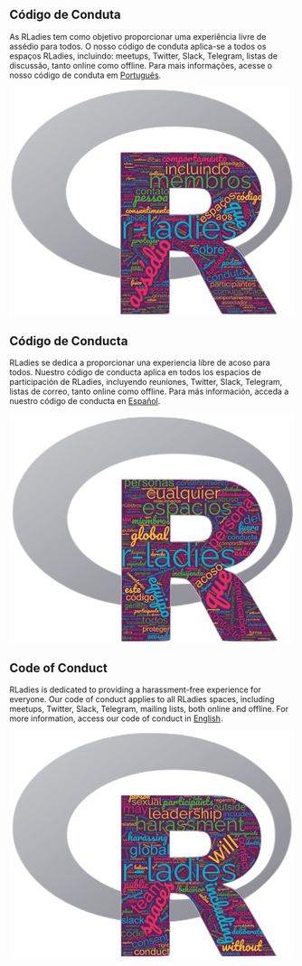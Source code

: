 ## Código de Conduta

As RLadies tem como objetivo proporcionar uma experiência livre de assédio para todos. O nosso código de conduta aplica-se a todos os espaços RLadies, incluindo: meetups, Twitter, Slack, Telegram, listas de discussão, tanto online como offline. Para mais informações, acesse o nosso código de conduta em [Português](https://guide.rladies.org/about/coc/#portuguese).

<img src="rladies_conduta_portugues.png">

## Código de Conducta 

RLadies se dedica a proporcionar una experiencia libre de acoso para todos. Nuestro código de conducta aplica en todos los espacios de participación de RLadies, incluyendo reuniones, Twitter, Slack, Telegram, listas de correo, tanto online como offline. Para más información, acceda a nuestro código de conducta en [Español](https://guide.rladies.org/about/coc/#spanish).

<img src="rladies_conducta_espanol.png">

## Code of Conduct

RLadies is dedicated to providing a harassment-free experience for everyone. Our code of conduct applies to all RLadies spaces, including meetups, Twitter, Slack, Telegram, mailing lists, both online and offline. For more information, access our code of conduct in [English](https://guide.rladies.org/about/coc/#english).

<img src="rladies_conduct_english.png">
